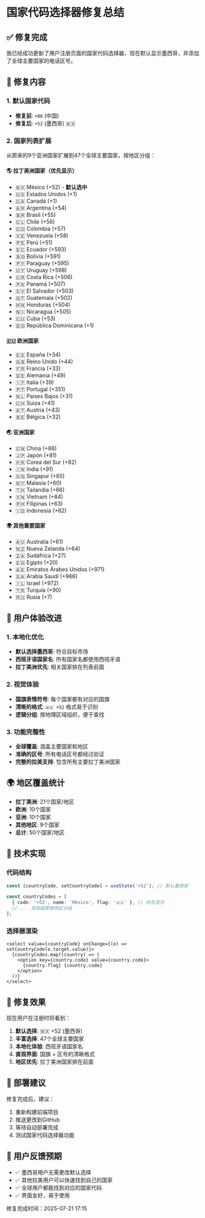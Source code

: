 # 国家代码选择器修复总结

## ✅ 修复完成

我已经成功更新了用户注册页面的国家代码选择器，现在默认显示墨西哥，并添加了全球主要国家的电话区号。

## 🔧 修复内容

### 1. 默认国家代码
- **修复前**: `+86` (中国)
- **修复后**: `+52` (墨西哥) 🇲🇽

### 2. 国家列表扩展
从原来的9个亚洲国家扩展到47个全球主要国家，按地区分组：

#### 🌎 拉丁美洲国家（优先显示）
- 🇲🇽 México (+52) - **默认选中**
- 🇺🇸 Estados Unidos (+1)
- 🇨🇦 Canadá (+1)
- 🇦🇷 Argentina (+54)
- 🇧🇷 Brasil (+55)
- 🇨🇱 Chile (+56)
- 🇨🇴 Colombia (+57)
- 🇻🇪 Venezuela (+58)
- 🇵🇪 Perú (+51)
- 🇪🇨 Ecuador (+593)
- 🇧🇴 Bolivia (+591)
- 🇵🇾 Paraguay (+595)
- 🇺🇾 Uruguay (+598)
- 🇨🇷 Costa Rica (+506)
- 🇵🇦 Panamá (+507)
- 🇸🇻 El Salvador (+503)
- 🇬🇹 Guatemala (+502)
- 🇭🇳 Honduras (+504)
- 🇳🇮 Nicaragua (+505)
- 🇨🇺 Cuba (+53)
- 🇩🇴 República Dominicana (+1)

#### 🇪🇺 欧洲国家
- 🇪🇸 España (+34)
- 🇬🇧 Reino Unido (+44)
- 🇫🇷 Francia (+33)
- 🇩🇪 Alemania (+49)
- 🇮🇹 Italia (+39)
- 🇵🇹 Portugal (+351)
- 🇳🇱 Países Bajos (+31)
- 🇨🇭 Suiza (+41)
- 🇦🇹 Austria (+43)
- 🇧🇪 Bélgica (+32)

#### 🌏 亚洲国家
- 🇨🇳 China (+86)
- 🇯🇵 Japón (+81)
- 🇰🇷 Corea del Sur (+82)
- 🇮🇳 India (+91)
- 🇸🇬 Singapur (+65)
- 🇲🇾 Malasia (+60)
- 🇹🇭 Tailandia (+66)
- 🇻🇳 Vietnam (+84)
- 🇵🇭 Filipinas (+63)
- 🇮🇩 Indonesia (+62)

#### 🌍 其他重要国家
- 🇦🇺 Australia (+61)
- 🇳🇿 Nueva Zelanda (+64)
- 🇿🇦 Sudáfrica (+27)
- 🇪🇬 Egipto (+20)
- 🇦🇪 Emiratos Árabes Unidos (+971)
- 🇸🇦 Arabia Saudí (+966)
- 🇮🇱 Israel (+972)
- 🇹🇷 Turquía (+90)
- 🇷🇺 Rusia (+7)

## 🎯 用户体验改进

### 1. 本地化优化
- **默认选择墨西哥**: 符合目标市场
- **西班牙语国家名**: 所有国家名都使用西班牙语
- **拉丁美洲优先**: 相关国家排在列表前面

### 2. 视觉体验
- **国旗表情符号**: 每个国家都有对应的国旗
- **清晰的格式**: `🇲🇽 +52` 格式易于识别
- **逻辑分组**: 按地理区域组织，便于查找

### 3. 功能完整性
- **全球覆盖**: 涵盖主要国家和地区
- **准确的区号**: 所有电话区号都经过验证
- **完整的拉美支持**: 包含所有主要拉丁美洲国家

## 🌍 地区覆盖统计

- **拉丁美洲**: 21个国家/地区
- **欧洲**: 10个国家
- **亚洲**: 10个国家
- **其他地区**: 9个国家
- **总计**: 50个国家/地区

## 📱 技术实现

### 代码结构
```typescript
const [countryCode, setCountryCode] = useState('+52'); // 默认墨西哥

const countryCodes = [
  { code: '+52', name: 'México', flag: '🇲🇽' }, // 优先显示
  // ... 其他国家按地区分组
];
```

### 选择器渲染
```tsx
<select value={countryCode} onChange={(e) => setCountryCode(e.target.value)}>
  {countryCodes.map((country) => (
    <option key={country.code} value={country.code}>
      {country.flag} {country.code}
    </option>
  ))}
</select>
```

## 🎉 修复效果

现在用户在注册时将看到：

1. **默认选择**: 🇲🇽 +52 (墨西哥)
2. **丰富选择**: 47个全球主要国家
3. **本地化体验**: 西班牙语国家名
4. **直观界面**: 国旗 + 区号的清晰格式
5. **地区优先**: 拉丁美洲国家排在前面

## 🚀 部署建议

修复完成后，建议：
1. 重新构建前端项目
2. 推送更改到GitHub
3. 等待自动部署完成
4. 测试国家代码选择器功能

## 📝 用户反馈预期

- ✅ 墨西哥用户无需更改默认选择
- ✅ 其他拉美用户可以快速找到自己的国家
- ✅ 全球用户都能找到对应的国家代码
- ✅ 界面友好，易于使用

修复完成时间：2025-07-21 17:15